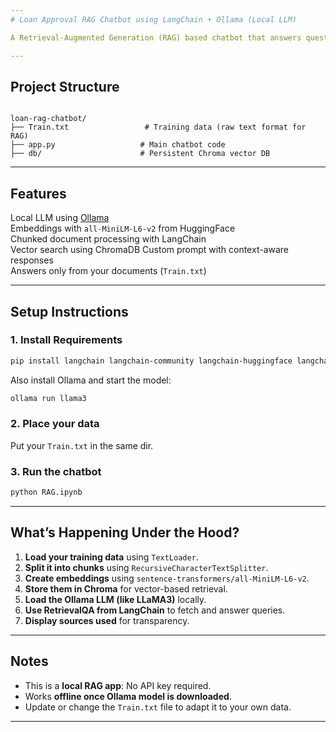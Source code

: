```yaml
---
# Loan Approval RAG Chatbot using LangChain + Ollama (Local LLM)

A Retrieval-Augmented Generation (RAG) based chatbot that answers questions about loan eligibility and approvals, using a local LLM via Ollama and LangChain. It loads your own loan training data, embeds it, and allows intelligent Q&A using vector search.

---
```


##  Project Structure

```

loan-rag-chatbot/
├── Train.txt                 # Training data (raw text format for RAG)
├── app.py                   # Main chatbot code
├── db/                      # Persistent Chroma vector DB 

````

---

##  Features

 Local LLM using [Ollama](https://ollama.com/)  
 Embeddings with `all-MiniLM-L6-v2` from HuggingFace  
 Chunked document processing with LangChain  
 Vector search using ChromaDB
 Custom prompt with context-aware responses  
 Answers only from your documents (`Train.txt`)

---

##  Setup Instructions

### 1.  Install Requirements
```bash
pip install langchain langchain-community langchain-huggingface langchain-ollama chromadb sentence-transformers
````

Also install Ollama and start the model:

```bash
ollama run llama3
```

### 2.  Place your data

Put your `Train.txt` in the same dir.

### 3.  Run the chatbot

```bash
python RAG.ipynb
```

---

## What’s Happening Under the Hood?

1. **Load your training data** using `TextLoader`.
2. **Split it into chunks** using `RecursiveCharacterTextSplitter`.
3. **Create embeddings** using `sentence-transformers/all-MiniLM-L6-v2`.
4. **Store them in Chroma** for vector-based retrieval.
5. **Load the Ollama LLM (like LLaMA3)** locally.
6. **Use RetrievalQA from LangChain** to fetch and answer queries.
7. **Display sources used** for transparency.

---

## Notes

* This is a **local RAG app**: No API key required.
* Works **offline once Ollama model is downloaded**.
* Update or change the `Train.txt` file to adapt it to your own data.

---
